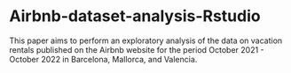# Airbnb-dataset-analysis-Rstudio

This paper aims to perform an exploratory analysis of the data on vacation rentals published on the Airbnb website for the period October 2021 - October 2022 in Barcelona, Mallorca, and Valencia.

